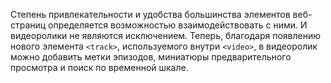 Степень привлекательности и удобства большинства элементов веб-страниц 
определяется возможностью взаимодействовать с ними. И видеоролики 
не являются исключением. Теперь, благодаря появлению нового элемента `<track>`, 
используемого внутри `<video>`, в видеоролик можно добавить метки эпизодов, 
миниатюры предварительного просмотра и поиск по временной шкале. 
